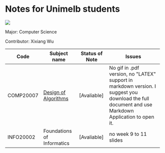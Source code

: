 # Notes for Unimelb students 

![](https://upload.wikimedia.org/wikipedia/en/1/10/University_of_Melbourne_logo.png)

Major: Computer Science

Contributor: Xixiang Wu

Code|Subject name|Status of Note|Issues
--- | ---------- | ---- | ---
COMP20007 | [Design of Algorithms](https://github.com/XixiangWu/Unimelb/blob/master/Design%20of%20Algorithms/Everything%20for%20Revising.pdf) | [Avaliable] | No gif in .pdf version, no "LATEX" support in markdown version. I suggest you download the full document and use Markdown Application to open it.
INFO20002 | Foundations of Informatics | [Avaliable] | no week 9 to 11 slides
